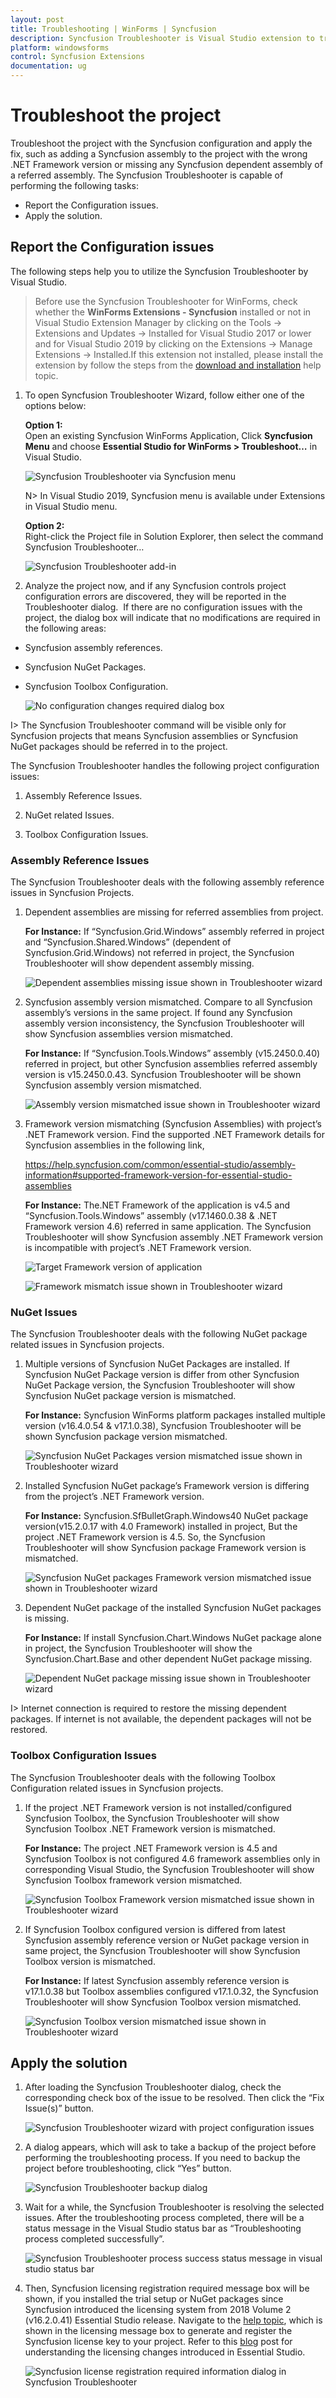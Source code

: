 ```yaml
---
layout: post
title: Troubleshooting | WinForms | Syncfusion
description: Syncfusion Troubleshooter is Visual Studio extension to troubleshoot the configuration issues in Syncfusion assembly reference, webconfig entries in projects.
platform: windowsforms
control: Syncfusion Extensions
documentation: ug
---
```


# Troubleshoot the project

Troubleshoot the project with the Syncfusion configuration and apply the fix, such as adding a Syncfusion assembly to the project with the wrong .NET Framework version or missing any Syncfusion dependent assembly of a referred assembly. The Syncfusion Troubleshooter is capable of performing the following tasks:

* Report the Configuration issues.  
* Apply the solution.

## Report the Configuration issues

The following steps help you to utilize the Syncfusion Troubleshooter by Visual Studio. 

> Before use the Syncfusion Troubleshooter for WinForms, check whether the **WinForms Extensions - Syncfusion** installed or not in Visual Studio Extension Manager by clicking on the Tools -> Extensions and Updates -> Installed for Visual Studio 2017 or lower and for Visual Studio 2019 by clicking on the Extensions -> Manage Extensions -> Installed.If this extension not installed, please install the extension by follow the steps from the [download and installation](https://help.syncfusion.com/windowsforms/visual-studio-integration/vs2019-extensions/download-and-installation/) help topic.

1. To open Syncfusion Troubleshooter Wizard, follow either one of the options below: 
   
   **Option 1:**  
   Open an existing Syncfusion WinForms Application, Click **Syncfusion Menu** and choose **Essential Studio for WinForms > Troubleshoot…** in Visual Studio.

   ![Syncfusion Troubleshooter via Syncfusion menu](SyncfusionTroubleshooter_images/Syncfusion_Menu_Troubleshooter.png)

   N> In Visual Studio 2019, Syncfusion menu is available under Extensions in Visual Studio menu.

   **Option 2:**  
   Right-click the Project file in Solution Explorer, then select the command Syncfusion Troubleshooter…

   ![Syncfusion Troubleshooter add-in](SyncfusionTroubleshooter_images/SyncfusionTroubleshooter-img1.jpeg)

2. Analyze the project now, and if any Syncfusion controls project configuration errors are discovered, they will be reported in the Troubleshooter dialog.  If there are no configuration issues with the project, the dialog box will indicate that no modifications are required in the following areas:

* Syncfusion assembly references.
* Syncfusion NuGet Packages. 
* Syncfusion Toolbox Configuration.

   ![No configuration changes required dialog box](SyncfusionTroubleshooter_images/SyncfusionTroubleshooter-img2.png)

I> The Syncfusion Troubleshooter command will be visible only for Syncfusion projects that means Syncfusion assemblies or Syncfusion NuGet packages should be referred in to the project.

The Syncfusion Troubleshooter handles the following project configuration issues: 

1. Assembly Reference Issues.

2. NuGet related Issues.

3. Toolbox Configuration Issues.

### Assembly Reference Issues

The Syncfusion Troubleshooter deals with the following assembly reference issues in Syncfusion Projects. 

1. Dependent assemblies are missing for referred assemblies from project. 

   **For Instance:**  If “Syncfusion.Grid.Windows” assembly referred in project and “Syncfusion.Shared.Windows” (dependent of Syncfusion.Grid.Windows) not referred in project, the Syncfusion Troubleshooter will show dependent assembly missing.

   ![Dependent assemblies missing issue shown in Troubleshooter wizard](SyncfusionTroubleshooter_images/SyncfusionTroubleshooter-img3.png)

2. Syncfusion assembly version mismatched. Compare to all Syncfusion assembly’s versions in the same project. If found any Syncfusion assembly version inconsistency, the Syncfusion Troubleshooter will show Syncfusion assemblies version mismatched. 

   **For Instance:**  If “Syncfusion.Tools.Windows” assembly (v15.2450.0.40) referred in project, but other Syncfusion assemblies referred assembly version is v15.2450.0.43. Syncfusion Troubleshooter will be shown Syncfusion assembly version mismatched.

   ![Assembly version mismatched issue shown in Troubleshooter wizard](SyncfusionTroubleshooter_images/SyncfusionTroubleshooter-img4.png)

3. Framework version mismatching (Syncfusion Assemblies) with project’s .NET Framework version. Find the supported .NET Framework details for Syncfusion assemblies in the following link,

   <https://help.syncfusion.com/common/essential-studio/assembly-information#supported-framework-version-for-essential-studio-assemblies> 

   **For Instance:** The.NET Framework of the application is v4.5 and “Syncfusion.Tools.Windows” assembly (v17.1460.0.38 & .NET Framework version 4.6) referred in same application. The Syncfusion Troubleshooter will show Syncfusion assembly .NET Framework version is incompatible with project’s .NET Framework version.

   ![Target Framework version of application](SyncfusionTroubleshooter_images/SyncfusionTroubleshooter-img5.png)

   ![Framework mismatch issue shown in Troubleshooter wizard](SyncfusionTroubleshooter_images/SyncfusionTroubleshooter-img6.png)

### NuGet Issues

The Syncfusion Troubleshooter deals with the following NuGet package related issues in Syncfusion projects. 

1. Multiple versions of Syncfusion NuGet Packages are installed. If Syncfusion NuGet Package version is differ from other Syncfusion NuGet Package version, the Syncfusion Troubleshooter will show Syncfusion NuGet package version is mismatched. 

   **For Instance:** Syncfusion WinForms platform packages installed multiple version (v16.4.0.54 & v17.1.0.38), Syncfusion Troubleshooter will be shown Syncfusion package version mismatched.
 
   ![Syncfusion NuGet Packages version mismatched issue shown in Troubleshooter wizard](SyncfusionTroubleshooter_images/SyncfusionTroubleshooter-img7.png)

2. Installed Syncfusion NuGet package’s Framework version is differing from the project’s .NET Framework version.

   **For Instance:** Syncfusion.SfBulletGraph.Windows40 NuGet package version(v15.2.0.17 with 4.0 Framework) installed in project, But the project .NET Framework version is 4.5. So, the Syncfusion Troubleshooter will show Syncfusion package Framework version is mismatched.
  
   ![Syncfusion NuGet packages Framework version mismatched issue shown in Troubleshooter wizard](SyncfusionTroubleshooter_images/SyncfusionTroubleshooter-img8.png)

3. Dependent NuGet package of the installed Syncfusion NuGet packages is missing.

   **For Instance:** If install Syncfusion.Chart.Windows NuGet package alone in project, the Syncfusion Troubleshooter will show the Syncfusion.Chart.Base and other dependent NuGet package missing.
 
   ![Dependent NuGet package missing issue shown in Troubleshooter wizard](SyncfusionTroubleshooter_images/SyncfusionTroubleshooter-img9.png)

I> Internet connection is required to restore the missing dependent packages. If internet is not available, the dependent packages will not be restored.

### Toolbox Configuration Issues

The Syncfusion Troubleshooter deals with the following Toolbox Configuration related issues in Syncfusion projects. 

1. If the project .NET Framework version is not installed/configured Syncfusion Toolbox, the Syncfusion Troubleshooter will show Syncfusion Toolbox .NET Framework version is mismatched. 

   **For Instance:** The project .NET Framework version is 4.5 and Syncfusion Toolbox is not configured 4.6 framework assemblies only in corresponding Visual Studio, the Syncfusion Troubleshooter will show Syncfusion Toolbox framework version mismatched.
 
   ![Syncfusion Toolbox Framework version mismatched issue shown in Troubleshooter wizard](SyncfusionTroubleshooter_images/SyncfusionTroubleshooter-img10.png)

2. If Syncfusion Toolbox configured version is differed from latest Syncfusion assembly reference version or NuGet package version in same project, the Syncfusion Troubleshooter will show Syncfusion Toolbox version is mismatched.

   **For Instance:** If latest Syncfusion assembly reference version is v17.1.0.38 but Toolbox assemblies configured v17.1.0.32, the Syncfusion Troubleshooter will show Syncfusion Toolbox version mismatched.
  
   ![Syncfusion Toolbox version mismatched issue shown in Troubleshooter wizard](SyncfusionTroubleshooter_images/SyncfusionTroubleshooter-img11.png)

## Apply the solution

1. After loading the Syncfusion Troubleshooter dialog, check the corresponding check box of the issue to be resolved. Then click the “Fix Issue(s)” button. 

   ![Syncfusion Troubleshooter wizard with project configuration issues](SyncfusionTroubleshooter_images/SyncfusionTroubleshooter-img12.png)

2. A dialog appears, which will ask to take a backup of the project before performing the troubleshooting process. If you need to backup the project before troubleshooting, click “Yes” button. 

   ![Syncfusion Troubleshooter backup dialog](SyncfusionTroubleshooter_images/SyncfusionTroubleshooter-img13.jpeg)

3. Wait for a while, the Syncfusion Troubleshooter is resolving the selected issues. After the troubleshooting process completed, there will be a status message in the Visual Studio status bar as “Troubleshooting process completed successfully”.

   ![Syncfusion Troubleshooter process success status message in visual studio status bar](SyncfusionTroubleshooter_images/SyncfusionTroubleshooter-img14.jpeg)

4. Then, Syncfusion licensing registration required message box will be shown, if you installed the trial setup or NuGet packages since Syncfusion introduced the licensing system from 2018 Volume 2 (v16.2.0.41) Essential Studio release. Navigate to the  [help topic](https://help.syncfusion.com/common/essential-studio/licensing/license-key#how-to-generate-syncfusion-license-key), which is shown in the licensing message box to generate and register the Syncfusion license key to your project. Refer to this [blog](https://blog.syncfusion.com/post/Whats-New-in-2018-Volume-2-Licensing-Changes-in-the-1620x-Version-of-Essential-Studio.aspx) post for understanding the licensing changes introduced in Essential Studio.   

   ![Syncfusion license registration required information dialog in Syncfusion Troubleshooter](SyncfusionTroubleshooter_images/SyncfusionTroubleshooter-img15.jpeg)